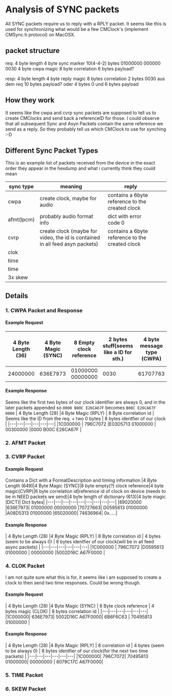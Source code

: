 # Analysis of SYNC packets
All SYNC packets require us to reply with a RPLY packet. 
It seems like this is used for synchronizing what would be a few CMClock's (implement CMSync.h protocol)
on MacOSX.

## packet structure
req:
4 byte length
4 byte sync marker
10(4-4-2) bytes 01000000 000000 0030
4 byte cwpa magic
8 byte correlation 
6 bytes payload?

resp:
4 byte length
4 byte reply magic
8 bytes correlation
2 bytes 0030 aus dem req
10 bytes payload? oder 4 bytes 0 und 6 bytes payload

## How they work
It seems like the cwpa and cvrp sync packets are supposed to tell us to create CMClocks and send
back a referenceID for those.
I could observe that all subsequent Sync and Asyn Packets contain the same reference we send as a reply. 
So they probably tell us which CMClock to use for synching :-D 

## Different Sync Packet Types

This is an example list of packets received from the device in the exact order they appear
in the hexdump and what i currently think they could mean

|sync type   |meaning   | reply  |   |   |
|---|---|---|---|---|
|cwpa   |create clock, maybe for audio   | contains a 6byte reference to the created clock  |   |   |
|afmt(lpcm)   | probably audio format info   |  dict with error code 0 |   |   |
|cvrp   | create clock (maybe for video, the id is contained in all feed asyn packets)   | contains a 6byte reference to the created clock  |   |   |
|clok   |   |   |   |   |
|time   |   |   |   |   |
|time   |   |   |   |   |
|3x skew   |   |   |   |   |

## Details

### 1. CWPA Packet and Response

#### Example Request

| 4 Byte Length (36)   |4 Byte Magic (SYNC)   | 8 Empty clock reference| 2 bytes stuff(seems like a ID for sth.)  | 4 byte message type (CWPA)   | 8 byte correlation id  | 6 bytes identifier of the device clock |
|---|---|---|---|---|---|---|
|24000000 |636E7973 |01000000 00000000| 0030 | 61707763 |E03D5713 01000000| E074 5A130040 |

#### Example Response

Seems like the first two bytes of our clock identifier are always 0, and in the later packets appended so `0000 B00C E26CA67F` becomes  `B00C E26CA67F 0000`
| 4 Byte Length (28)   |4 Byte Magic (RPLY)   | 8 Byte correlation id  |  Seems like the ID from the req. + two 0 bytes | 8 bytes identfier of our clock |
|---|---|---|---|---|---|
|1C000000 | 796C7072 |E03D5713 01000000 | 00300000 |0000 B00C E26CA67F |

### 2. AFMT Packet
### 3. CVRP Packet

#### Example Request

Contains a Dict with a FormatDescription and timing information
|4 Byte Length (649)|4 Byte Magic (SYNC)|8 byte empty(?) clock reference|4 byte magic(CVRP)|8 byte correlation id|reference id of clock on device (needs to be in NEED packets we send)|4 byte length of dictionary (613)|4 byte magic (DICT)| Dict bytes|
|---|---|---|---|---|---|---|---|---|
|89020000 |636E7973| 01000000 00000000 |70727663| D0595613 01000000 |A08D5313 01000000 |65020000| 74636964|   0x.....|

#### Example Response

| 4 Byte Length (28)   |4 Byte Magic (RPLY)   | 8 Byte correlation id  |  4 bytes (seem to be always 0) | 8 bytes identfier of our clock(will be in all feed async packets) |
|---|---|---|---|---|---|
|1C000000 | 796C7072 |D0595613 01000000 | 00000000 |5002D16C A67F0000 |


### 4. CLOK Packet
I am not quite sure what this is for, it seems like i am supposed to create a clock to then send two time responses. 
Could be wrong though. 

#### Example Request

| 4 Byte Length (28)   |4 Byte Magic (SYNC)   | 8 Byte clock reference  |  4 bytes magic (CLOK) | 8 bytes correlation id |
|---|---|---|---|---|---|
|1C000000| 636E7973| 5002D16C A67F0000| 6B6F6C63 | 70495813 01000000 |

#### Example Response

| 4 Byte Length (28)   |4 Byte Magic (RPLY)   | 8 correlation id  |  4 bytes (seem to be always 0) | 8 bytes identfier of our clock(for the next two time packets) |
|---|---|---|---|---|---|
|1C000000| 796C7072| 70495813 01000000| 00000000 | 8079C17C A67F0000|

### 5. TIME Packet
### 6. SKEW Packet